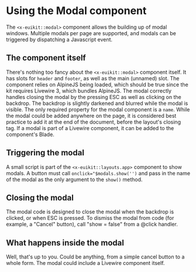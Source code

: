 # Using the Modal component

The `<x-euikit::modal>` component allows the building up of modal windows. Multiple modals per page are supported, and modals can be triggered by dispatching a Javascript event.

## The component itself

There's nothing too fancy about the `<x-euikit::modal>` component itself. It has slots for `header` and `footer`, as well as the main (unnamed) slot. The component relies on AlpineJS being loaded, which should be true since the kit requires Livewire 3, which bundles AlpineJS. The modal correctly handles closing the modal by the pressing ESC as well as clicking on the backdrop. The backdrop is slightly darkened and blurred while the modal is visible. The only required property for the modal component is a `name`. While the modal could be added anywhere on the page, it is considered best practice to add it at the end of the document, before the layout's closing tag. If a modal is part of a Livewire component, it can be added to the component's Blade.

## Triggering the modal

A small script is part of the `<x-euikit::layouts.app>` component to show modals. A button must call `onclick="$modals.show('')` and pass in the name of the modal as the only argument to the `show()` method. 

## Closing the modal

The modal code is designed to close the modal when the backdrop is clicked, or when ESC is pressed. To dismiss the modal from code (for example, a "Cancel" button), call "show = false" from a @click handler.

## What happens inside the modal

Well, that's up to you. Could be anything, from a simple cancel button to a whole form. The modal could include a Livewire component itself.
